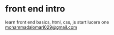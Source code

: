 # front end intro
 learn front end basics, html, css, js
 start lucere one
mohammadalomari029@gmail.com